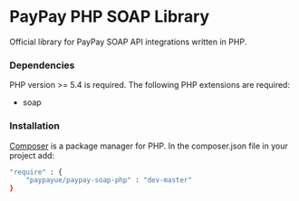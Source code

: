 # PayPay PHP SOAP Library 

Official library for PayPay SOAP API integrations written in PHP.

### Dependencies
PHP version >= 5.4 is required.
The following PHP extensions are required:
  - soap

### Installation
[Composer](https://getcomposer.org/) is a package manager for PHP. In the composer.json file in your project add:


```sh
"require" : {
    "paypayue/paypay-soap-php" : "dev-master"
}
```
